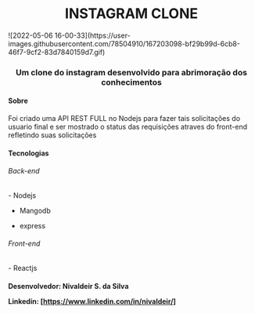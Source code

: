 <h1 align="center">INSTAGRAM CLONE</h1>
![2022-05-06 16-00-33](https://user-images.githubusercontent.com/78504910/167203098-bf29b99d-6cb8-46f7-9cf2-83d7840159d7.gif)

<h3 align="center"> Um clone do instagram desenvolvido para abrimoração dos conhecimentos</h3>
<h4> Sobre </h4>
Foi criado uma API REST FULL no Nodejs para fazer tais solicitações do usuario final e ser mostrado o status das requisições atraves do front-end refletindo suas solicitações
<h4>Tecnologias</h4>
<h6>Back-end</h6>
- Nodejs

- Mangodb

- express


<h6>Front-end</h6>
- Reactjs


<h4>Desenvolvedor:
Nivaldeir S. da Silva

Linkedin:
[https://www.linkedin.com/in/nivaldeir/]
</h4>
